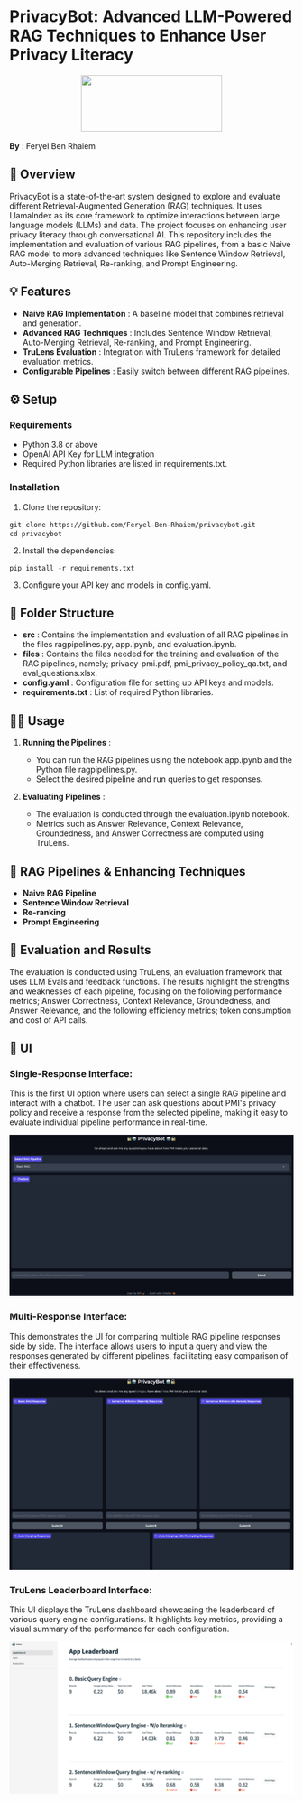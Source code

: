 # PrivacyBot: Advanced LLM-Powered RAG Techniques to Enhance User Privacy Literacy
<p align="center">
<img src="https://upload.wikimedia.org/wikipedia/commons/thumb/2/2b/Logo_Université_de_Lausanne.svg/1280px-Logo_Université_de_Lausanne.svg.png" width="250" height="100"/> <br>
 </p>

 **By** : Feryel Ben Rhaiem


## 🧐 Overview
PrivacyBot is a state-of-the-art system designed to explore and evaluate different Retrieval-Augmented Generation (RAG) techniques. It uses LlamaIndex as its core framework to optimize interactions between large language models (LLMs) and data. The project focuses on enhancing user privacy literacy through conversational AI. This repository includes the implementation and evaluation of various RAG pipelines, from a basic Naive RAG model to more advanced techniques like Sentence Window Retrieval, Auto-Merging Retrieval, Re-ranking, and Prompt Engineering.

## 💡 Features
* **Naive RAG Implementation** : A baseline model that combines retrieval and generation.
* **Advanced RAG Techniques** : Includes Sentence Window Retrieval, Auto-Merging Retrieval, Re-ranking, and Prompt Engineering.
* **TruLens Evaluation** : Integration with TruLens framework for detailed evaluation metrics.
* **Configurable Pipelines** : Easily switch between different RAG pipelines.

## ⚙️ Setup
### Requirements
* Python 3.8 or above
* OpenAI API Key for LLM integration
* Required Python libraries are listed in requirements.txt.

### Installation
1. Clone the repository:
```console
git clone https://github.com/Feryel-Ben-Rhaiem/privacybot.git
cd privacybot
```
2.  Install the dependencies:
```console
pip install -r requirements.txt
```
3. Configure your API key and models in config.yaml.

## 📁 Folder Structure
* **src** : Contains the implementation and evaluation of all RAG pipelines in the files ragpipelines.py, app.ipynb, and evaluation.ipynb.
* **files** : Contains the files needed for the training and evaluation of the RAG pipelines, namely; privacy-pmi.pdf, pmi_privacy_policy_qa.txt, and eval_questions.xlsx.
* **config.yaml** : Configuration file for setting up API keys and models.
* **requirements.txt** : List of required Python libraries.

## 👩‍💻 Usage
1. **Running the Pipelines** :
   * You can run the RAG pipelines using the notebook app.ipynb and the Python file ragpipelines.py.
   * Select the desired pipeline and run queries to get responses.

2. **Evaluating Pipelines** :
   * The evaluation is conducted through the evaluation.ipynb notebook.
   * Metrics such as Answer Relevance, Context Relevance, Groundedness, and Answer Correctness are computed using TruLens.

## 🤖 RAG Pipelines & Enhancing Techniques
* **Naive RAG Pipeline**
* **Sentence Window Retrieval**
* **Re-ranking**
* **Prompt Engineering**

## 🎯 Evaluation and Results
The evaluation is conducted using TruLens, an evaluation framework that uses LLM Evals and feedback functions. The results highlight the strengths and weaknesses of each pipeline, focusing on the following performance metrics; Answer Correctness, Context Relevance, Groundedness, and Answer Relevance, and the following efficiency metrics; token consumption and cost of API calls.

## 📱 UI

### Single-Response Interface: 
This is the first UI option where users can select a single RAG pipeline and interact with a chatbot. The user can ask questions about PMI's privacy policy and receive a response from the selected pipeline, making it easy to evaluate individual pipeline performance in real-time.

![Display1](https://github.com/Feryel-Ben-Rhaiem/privacybot/blob/main/files/Display1.png?raw=true)


### Multi-Response Interface:
This demonstrates the UI for comparing multiple RAG pipeline responses side by side. The interface allows users to input a query and view the responses generated by different pipelines, facilitating easy comparison of their effectiveness.

![Display2](https://github.com/Feryel-Ben-Rhaiem/privacybot/blob/main/files/Display2.png)


### TruLens Leaderboard Interface:
This UI displays the TruLens dashboard showcasing the leaderboard of various query engine configurations. It highlights key metrics, providing a visual summary of the performance for each configuration.

![TruLens](https://github.com/Feryel-Ben-Rhaiem/privacybot/blob/main/files/TruLens-Dashboard.png)
